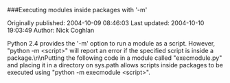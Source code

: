 ###Executing modules inside packages with '-m'

Originally published: 2004-10-09 08:46:03
Last updated: 2004-10-10 19:03:49
Author: Nick Coghlan

Python 2.4 provides the '-m' option to run a module as a script. However, "python -m &lt;script&gt;" will report an error if the specified script is inside a package.\n\nPutting the following code in a module called "execmodule.py" and placing it in a directory on sys.path allows scripts inside packages to be executed using "python -m execmodule &lt;script&gt;".